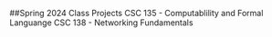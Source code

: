 ##Spring 2024 Class Projects
CSC 135 - Computablility and Formal Languange
CSC 138 - Networking Fundamentals
